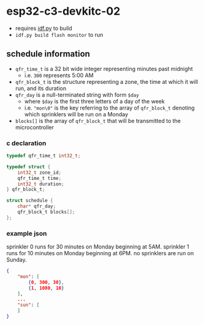 
# esp32-c3-devkitc-02

* requires [idf.py](https://docs.espressif.com/projects/esp-idf/en/latest/esp32c3/index.html) to build
* `idf.py build flash monitor` to run

## schedule information

* `qfr_time_t` is a 32 bit wide integer representing minutes past midnight
    * i.e. `300` represents 5:00 AM
* `qfr_block_t` is the structure representing a zone, the time at which it
    will run, and its duration
* `qfr_day` is a null-terminated string with form `$day`
    * where `$day` is the first three letters of a day of the week
    * i.e. `"mon\0"` is the key referring to the array of `qfr_block_t` denoting
        which sprinklers will be run on a Monday
* `blocks[]` is the array of `qfr_block_t` that will be transmitted to the
    microcontroller 

### c declaration

```c
typedef qfr_time_t int32_t;

typedef struct {
    int32_t zone_id;
    qfr_time_t time;
    int32_t duration;
} qfr_block_t;

struct schedule {
    char* qfr_day;
    qfr_block_t blocks[];
};
```

### example json

sprinkler 0 runs for 30 minutes on Monday beginning at 5AM.
sprinkler 1 runs for 10 minutes on Monday beginning at 6PM.
no sprinklers are run on Sunday.

```json
{
    "mon": [
        {0, 300, 30},
        {1, 1080, 10}
    ],
    ...
    "sun": [
    ]
}
```

